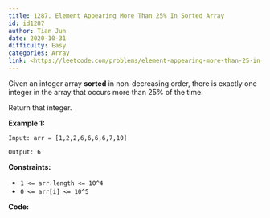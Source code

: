 ```yaml
---
title: 1287. Element Appearing More Than 25% In Sorted Array
id: id1287
author: Tian Jun
date: 2020-10-31
difficulty: Easy
categories: Array
link: <https://leetcode.com/problems/element-appearing-more-than-25-in-sorted-array/description/>
---
```


Given an integer array  **sorted** in non-decreasing order, there is exactly
one integer in the array that occurs more than 25% of the time.

Return that integer.



**Example 1:**
            
	Input: arr = [1,2,2,6,6,6,6,7,10]    
	Output: 6    



**Constraints:**

  * `1 <= arr.length <= 10^4`
  * `0 <= arr[i] <= 10^5`


**Code:**
